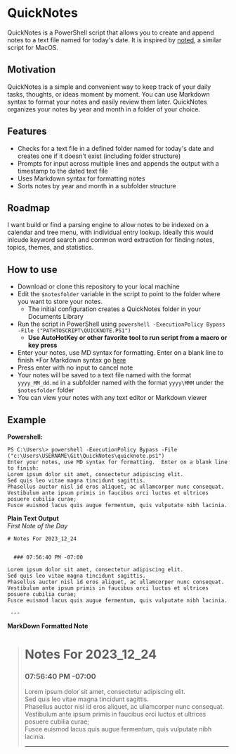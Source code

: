 # QuickNotes

QuickNotes is a PowerShell script that allows you to create and append notes to a text file named for today's date. It is inspired by [noted](https://github.com/scottashipp/noted), a similar script for MacOS.

## Motivation

QuickNotes is a simple and convenient way to keep track of your daily tasks, thoughts, or ideas moment by moment. You can use Markdown syntax to format your notes and easily review them later. QuickNotes organizes your notes by year and month in a folder of your choice.

## Features

- Checks for a text file in a defined folder named for today's date and creates one if it doesn't exist (including folder structure)  
- Prompts for input across multiple lines and appends the output with a timestamp to the dated text file
- Uses Markdown syntax for formatting notes
- Sorts notes by year and month in a subfolder structure

## Roadmap

I want build or find a parsing engine to allow notes to be indexed on a calendar and tree menu, with individual entry lookup.  Ideally this would inlcude keyword search and common word extraction for finding notes, topics, themes, and statistics.

## How to use

- Download or clone this repository to your local machine
- Edit the `$notesfolder` variable in the script to point to the folder where you want to store your notes.  
    - The initial configuration creates a QuickNotes folder in your Documents Library
- Run the script in PowerShell using `powershell -ExecutionPolicy Bypass -File ("PATHTOSCRIPT\QUICKNOTE.PS1")`
    - **Use AutoHotKey or other favorite tool to run script from a macro or key press**
- Enter your notes, use MD syntax for formatting. Enter on a blank line to finish  *For Markdown syntax go [here](https://www.markdownguide.org/basic-syntax)
- Press enter with no input to cancel note
- Your notes will be saved to a text file named with the format `yyyy_MM_dd.md` in a subfolder named with the format `yyyy\MMM` under the `$notesfolder` folder
- You can view your notes with any text editor or Markdown viewer

## Example
**Powershell:**
```
PS C:\Users\> powershell -ExecutionPolicy Bypass -File ("c:\Users\USERNAME\Git\QuickNotes\quicknote.ps1")
Enter your notes, use MD syntax for formatting.  Enter on a blank line to finish:
Lorem ipsum dolor sit amet, consectetur adipiscing elit.
Sed quis leo vitae magna tincidunt sagittis.
Phasellus auctor nisl id eros aliquet, ac ullamcorper nunc consequat.
Vestibulum ante ipsum primis in faucibus orci luctus et ultrices posuere cubilia curae;
Fusce euismod lacus quis augue fermentum, quis vulputate nibh lacinia.
```

**Plain Text Output**  
*First Note of the Day*
```
# Notes For 2023_12_24 
 

  ### 07:56:40 PM -07:00 

Lorem ipsum dolor sit amet, consectetur adipiscing elit.  
Sed quis leo vitae magna tincidunt sagittis.  
Phasellus auctor nisl id eros aliquet, ac ullamcorper nunc consequat.  
Vestibulum ante ipsum primis in faucibus orci luctus et ultrices posuere cubilia curae;  
Fusce euismod lacus quis augue fermentum, quis vulputate nibh lacinia.

 ---
```

**MarkDown Formatted Note**
># Notes For 2023_12_24 
> 
>
>  ### 07:56:40 PM -07:00 
>
>Lorem ipsum dolor sit amet, consectetur adipiscing elit.  
>Sed quis leo vitae magna tincidunt sagittis.  
>Phasellus auctor nisl id eros aliquet, ac ullamcorper nunc consequat.  
>Vestibulum ante ipsum primis in faucibus orci luctus et ultrices posuere cubilia curae;  
>Fusce euismod lacus quis augue fermentum, quis vulputate nibh lacinia.
>
> ---
>
